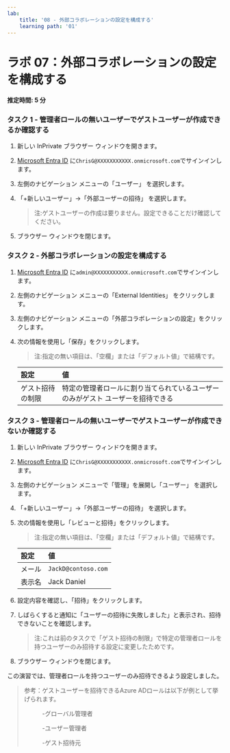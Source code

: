```yaml
---
lab:
    title: '08 - 外部コラボレーションの設定を構成する'
    learning path: '01'
---
```


# ラボ 07：外部コラボレーションの設定を構成する

#### 推定時間: 5 分

### タスク 1 - 管理者ロールの無いユーザーでゲストユーザーが作成できるか確認する

1. 新しい InPrivate ブラウザー ウィンドウを開きます。

2. [Microsoft Entra ID]( https://portal.azure.com/#blade/Microsoft_AAD_IAM/ActiveDirectoryMenuBlade/Overview) に`ChrisG@XXXXXXXXXXX.onmicrosoft.com`でサインインします。

3. 左側のナビゲーション メニューの「ユーザー」 を選択します。

4. 「+新しいユーザー」→「外部ユーザーの招待」 を選択します。

   > 注:ゲストユーザーの作成は要りません。設定できることだけ確認してください。

5. ブラウザー ウィンドウを閉じます。



### タスク 2 - 外部コラボレーションの設定を構成する

1. [Microsoft Entra ID]( https://portal.azure.com/#blade/Microsoft_AAD_IAM/ActiveDirectoryMenuBlade/Overview) に`admin@XXXXXXXXXXX.onmicrosoft.com`でサインインします。

2. 左側のナビゲーション メニューの「External Identities」 をクリックします。

3. 左側のナビゲーション メニューの「外部コラボレーションの設定」をクリックします。

4. 次の情報を使用し「保存」をクリックします。

   > 注:指定の無い項目は、「空欄」または「デフォルト値」で結構です。

   | 設定             | 値                                                           |
   | :--------------- | :----------------------------------------------------------- |
   | ゲスト招待の制限 | 特定の管理者ロールに割り当てられているユーザーのみがゲスト ユーザーを招待できる |



### タスク 3 - 管理者ロールの無いユーザーでゲストユーザーが作成できないか確認する

1. 新しい InPrivate ブラウザー ウィンドウを開きます。

2. [Microsoft Entra ID]( https://portal.azure.com/#blade/Microsoft_AAD_IAM/ActiveDirectoryMenuBlade/Overview) に`ChrisG@XXXXXXXXXXX.onmicrosoft.com`でサインインします。

3. 左側のナビゲーション メニューで「管理」を展開し「ユーザー」 を選択します。

4. 「+新しいユーザー」→「外部ユーザーの招待」 を選択します。

5. 次の情報を使用し「レビューと招待」をクリックします。

   > 注:指定の無い項目は、「空欄」または「デフォルト値」で結構です。

   | 設定   | 値                  |
   | :----- | :------------------ |
   | メール | `JackD@contoso.com` |
   | 表示名 | Jack Daniel         |

6. 設定内容を確認し、「招待」をクリックします。

7. しばらくすると通知に「ユーザーの招待に失敗しました」と表示され、招待できないことを確認します。

   > 注:これは前のタスクで「ゲスト招待の制限」で特定の管理者ロールを持つユーザーのみ招待する設定に変更したためです。

8. ブラウザー ウィンドウを閉じます。



この演習では、管理者ロールを持つユーザーのみ招待できるよう設定しました。

> 参考：ゲストユーザーを招待できるAzure ADロールは以下が例として挙げられます。
>
> 　　　-グローバル管理者
>
> 　　　-ユーザー管理者
>
> 　　　-ゲスト招待元

